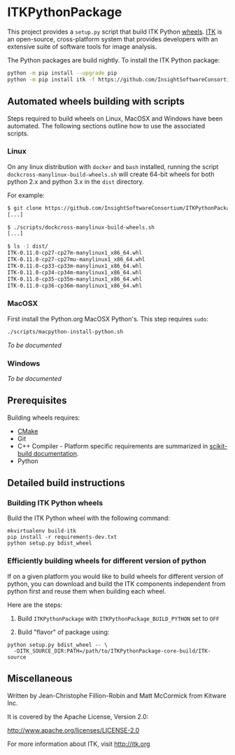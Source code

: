 # ITKPythonPackage

This project provides a `setup.py` script that build ITK Python
[wheels](https://www.python.org/dev/peps/pep-0427/).
[ITK](https://itk.org) is an open-source,
cross-platform system that provides developers with an extensive suite
of software tools for image analysis.

The Python packages are build nightly. To install the ITK Python package:

```bash
python -m pip install --upgrade pip
python -m pip install itk -f https://github.com/InsightSoftwareConsortium/ITKPythonPackage/releases/tag/nightly
```

## Automated wheels building with scripts

Steps required to build wheels on Linux, MacOSX and Windows have been automated. The
following sections outline how to use the associated scripts.

### Linux

On any linux distribution with `docker` and `bash` installed, running the script
`dockcross-manylinux-build-wheels.sh` will create 64-bit wheels for both
python 2.x and python 3.x in the `dist` directory.

For example:

```bash
$ git clone https://github.com/InsightSoftwareConsortium/ITKPythonPackage.git
[...]

$ ./scripts/dockcross-manylinux-build-wheels.sh
[...]

$ ls -1 dist/
ITK-0.11.0-cp27-cp27m-manylinux1_x86_64.whl
ITK-0.11.0-cp27-cp27mu-manylinux1_x86_64.whl
ITK-0.11.0-cp33-cp33m-manylinux1_x86_64.whl
ITK-0.11.0-cp34-cp34m-manylinux1_x86_64.whl
ITK-0.11.0-cp35-cp35m-manylinux1_x86_64.whl
ITK-0.11.0-cp36-cp36m-manylinux1_x86_64.whl
```

### MacOSX

First install the Python.org MacOSX Python's. This step requires `sudo`:

```bash
./scripts/macpython-install-python.sh
```

*To be documented*

### Windows

*To be documented*

## Prerequisites

Building wheels requires:
* [CMake](https://cmake.org)
* Git
* C++ Compiler - Platform specific requirements are summarized in [scikit-build documentation](http://scikit-build.readthedocs.io).
* Python

## Detailed build instructions

### Building ITK Python wheels

Build the ITK Python wheel with the following command:

```
mkvirtualenv build-itk
pip install -r requirements-dev.txt
python setup.py bdist_wheel
```

### Efficiently building wheels for different version of python

If on a given platform you would like to build wheels for different version of python, you can download and build
the ITK components independent from python first and reuse them when building each wheel.

Here are the steps:

1. Build `ITKPythonPackage` with `ITKPythonPackage_BUILD_PYTHON` set to `OFF`

2. Build "flavor" of package using:

```
python setup.py bdist_wheel -- \
  -DITK_SOURCE_DIR:PATH=/path/to/ITKPythonPackage-core-build/ITK-source
```

## Miscellaneous

Written by Jean-Christophe Fillion-Robin and Matt McCormick from Kitware Inc.

It is covered by the Apache License, Version 2.0:

http://www.apache.org/licenses/LICENSE-2.0

For more information about ITK, visit http://itk.org

